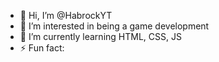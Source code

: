 - 👋 Hi, I’m @HabrockYT
- 👀 I’m interested in being a game development
- 🌱 I’m currently learning HTML, CSS, JS
- ⚡ Fun fact: 

<!---
HabrockYT/HabrockYT is a ✨ special ✨ repository because its `README.md` (this file) appears on your GitHub profile.
You can click the Preview link to take a look at your changes.
--->
